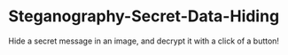# Steganography-Secret-Data-Hiding
Hide a secret message in an image, and decrypt it with a click of a button!
